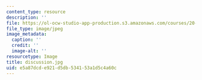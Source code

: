```yaml
---
content_type: resource
description: ''
file: https://ol-ocw-studio-app-production.s3.amazonaws.com/courses/20-219-becoming-the-next-bill-nye-writing-and-hosting-the-educational-show-january-iap-2015/e5a87dcde921d5db534153a1d5c4a60c_discussion.jpg
file_type: image/jpeg
image_metadata:
  caption: ''
  credit: ''
  image-alt: ''
resourcetype: Image
title: discussion.jpg
uid: e5a87dcd-e921-d5db-5341-53a1d5c4a60c
---
```

